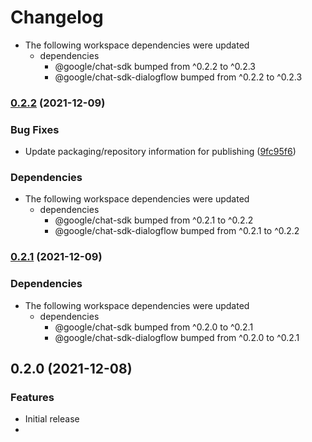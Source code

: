 # Changelog

* The following workspace dependencies were updated
  * dependencies
    * @google/chat-sdk bumped from ^0.2.2 to ^0.2.3
    * @google/chat-sdk-dialogflow bumped from ^0.2.2 to ^0.2.3

### [0.2.2](https://www.github.com/googleworkspace/chat-framework-nodejs/compare/chat-sdk-example-dialogflow-v0.2.1...chat-sdk-example-dialogflow-v0.2.2) (2021-12-09)


### Bug Fixes

* Update packaging/repository information for publishing ([9fc95f6](https://www.github.com/googleworkspace/chat-framework-nodejs/commit/9fc95f64ccee061e18dbfe972c50d76281d64a72))


### Dependencies

* The following workspace dependencies were updated
  * dependencies
    * @google/chat-sdk bumped from ^0.2.1 to ^0.2.2
    * @google/chat-sdk-dialogflow bumped from ^0.2.1 to ^0.2.2

### [0.2.1](https://www.github.com/googleworkspace/chat-framework-nodejs/compare/chat-sdk-example-dialogflow-v0.2.0...chat-sdk-example-dialogflow-v0.2.1) (2021-12-09)


### Dependencies

* The following workspace dependencies were updated
  * dependencies
    * @google/chat-sdk bumped from ^0.2.0 to ^0.2.1
    * @google/chat-sdk-dialogflow bumped from ^0.2.0 to ^0.2.1

## 0.2.0 (2021-12-08)


### Features

* Initial release
*
